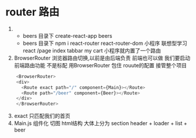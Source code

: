 # router 路由
1. 
    - beers 目录下 create-react-app beers
    - beers 目录下 npm i react-router react-router-dom
小程序 联想型学习react
/page  index  tabbar  my cart  小程序就内置了一个路由
2.  BrowserRouter 浏览器路由切换,以前是由后端负责
前端也可以做 我们要启动前端路由功能  不是标配
用BrowserRouter 包住 rouute的配置 接管整个项目
```js
    <BrowserRouter>
    <div>
      <Route exact path="/" component={Main}></Route>
      <Route path="/beer" component={Beer}></Route>
    </div>
    </BrowserRouter>
```
3.  <Route exact path="/" component={Main}></Route>
    exact 只匹配我们的首页
4. Main.js 组件化 切图
    html结构 大体上分为  section 
    header + loader + list + beer
